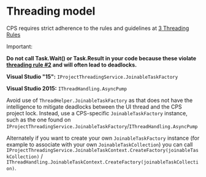 Threading model
===============

CPS requires strict adherence to the rules and guidelines at [3 Threading
Rules](3_threading_rules.md)

Important: 

**Do not call Task.Wait() or Task.Result in your code because these
violate [threading rule #2](3_threading_rules.md) and will often lead
to deadlocks.**

**Visual Studio "15":** `IProjectThreadingService.JoinableTaskFactory`

**Visual Studio 2015:** `IThreadHandling.AsyncPump`   

Avoid use of `ThreadHelper.JoinableTaskFactory` as that does not have the intelligence
to mitigate deadlocks between the UI thread and the CPS project lock. Instead,
use a CPS-specific `JoinableTaskFactory` instance, such as the one found on
`IProjectThreadingService.JoinableTaskFactory`/`IThreadHandling.AsyncPump`

Alternately if you want to create your own `JoinableTaskFactory` instance (for
example to associate with your own `JoinableTaskCollection`) you can call `IProjectThreadingService.JoinableTaskContext.CreateFactory(joinableTaskCollection)` / `IThreadHandling.JoinableTaskContext.CreateFactory(joinableTaskCollection)`.

